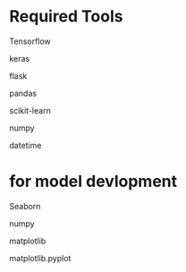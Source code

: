 # Required Tools

Tensorflow

keras

flask

pandas

scikit-learn

numpy

datetime

# for model devlopment

Seaborn

numpy

matplotlib  

matplotlib.pyplot
